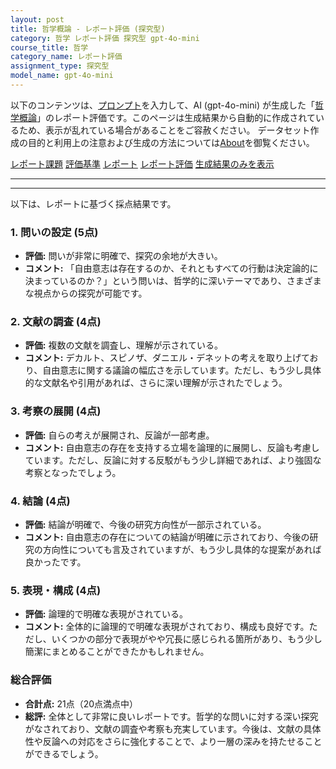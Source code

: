 ```yaml
---
layout: post
title: 哲学概論 - レポート評価 (探究型)
category: 哲学 レポート評価 探究型 gpt-4o-mini
course_title: 哲学
category_name: レポート評価
assignment_type: 探究型
model_name: gpt-4o-mini
---
```


以下のコンテンツは、[プロンプト](http://127.0.0.1:8000/generated/哲学/gpt-4o-mini/prompt_レポート評価-探究型.md)を入力して、AI (gpt-4o-mini) が生成した「[哲学概論](/contents/哲学/)」のレポート評価です。このページは生成結果から自動的に作成されているため、表示が乱れている場合があることをご容赦ください。
データセット作成の目的と利用上の注意および生成の方法については[About](/About)を御覧ください。

[レポート課題](../レポート課題-探究型)
[評価基準](../評価基準-探究型)
[レポート](../レポート-探究型)
[レポート評価](../レポート評価-探究型)
[生成結果のみを表示](http://127.0.0.1:8000/generated/哲学/gpt-4o-mini/レポート評価-探究型.md)
  

***
***
  
以下は、レポートに基づく採点結果です。

### 1. 問いの設定 (5点)
- **評価:** 問いが非常に明確で、探究の余地が大きい。
- **コメント:** 「自由意志は存在するのか、それともすべての行動は決定論的に決まっているのか？」という問いは、哲学的に深いテーマであり、さまざまな視点からの探究が可能です。

### 2. 文献の調査 (4点)
- **評価:** 複数の文献を調査し、理解が示されている。
- **コメント:** デカルト、スピノザ、ダニエル・デネットの考えを取り上げており、自由意志に関する議論の幅広さを示しています。ただし、もう少し具体的な文献名や引用があれば、さらに深い理解が示されたでしょう。

### 3. 考察の展開 (4点)
- **評価:** 自らの考えが展開され、反論が一部考慮。
- **コメント:** 自由意志の存在を支持する立場を論理的に展開し、反論も考慮しています。ただし、反論に対する反駁がもう少し詳細であれば、より強固な考察となったでしょう。

### 4. 結論 (4点)
- **評価:** 結論が明確で、今後の研究方向性が一部示されている。
- **コメント:** 自由意志の存在についての結論が明確に示されており、今後の研究の方向性についても言及されていますが、もう少し具体的な提案があれば良かったです。

### 5. 表現・構成 (4点)
- **評価:** 論理的で明確な表現がされている。
- **コメント:** 全体的に論理的で明確な表現がされており、構成も良好です。ただし、いくつかの部分で表現がやや冗長に感じられる箇所があり、もう少し簡潔にまとめることができたかもしれません。

### 総合評価
- **合計点:** 21点（20点満点中）
- **総評:** 全体として非常に良いレポートです。哲学的な問いに対する深い探究がなされており、文献の調査や考察も充実しています。今後は、文献の具体性や反論への対応をさらに強化することで、より一層の深みを持たせることができるでしょう。

